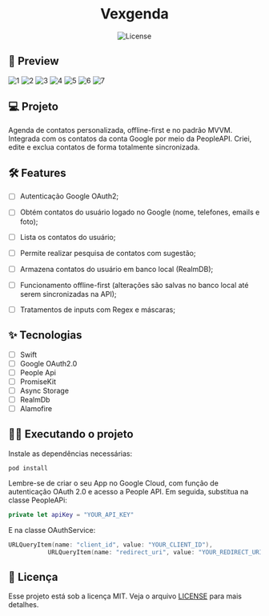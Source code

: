 <h1 align="center">
  Vexgenda
</h1>

<p align="center">
  <img alt="License" src="https://img.shields.io/static/v1?label=license&message=MIT&color=4895ef&labelColor=0A1033">

##  📱 Preview
![1](https://user-images.githubusercontent.com/65514572/148657199-28b2c0c2-17b3-40f6-bf4a-15a9eb2b3e11.png) ![2](https://user-images.githubusercontent.com/65514572/148657260-a49b902a-bfde-4bef-a149-930a10342595.png) 
![3](https://user-images.githubusercontent.com/65514572/148657349-f689e945-1e62-4005-a0f1-a47d8c124085.png) ![4](https://user-images.githubusercontent.com/65514572/148657364-c72f5d07-83b2-44fa-8784-ca8d96c6fd7b.png)
![5](https://user-images.githubusercontent.com/65514572/148657369-81379955-d2da-4b51-a831-2696951c0df1.png)
![6](https://user-images.githubusercontent.com/65514572/148657373-2768e37c-8bb1-4f09-ba1b-d7ebcc2b79cd.png)
![7](https://user-images.githubusercontent.com/65514572/148657377-5d19fcbb-ffb8-4ac6-9af3-50bf5376992f.png)



  
## 💻 Projeto
Agenda de contatos personalizada, offline-first e no padrão MVVM. Integrada com os contatos da conta Google por meio da PeopleAPI. Criei, edite e exclua contatos de forma totalmente sincronizada.

  
## :hammer_and_wrench: Features 

-   [ ] Autenticação Google OAuth2;
-   [ ] Obtém contatos do usuário logado no Google (nome, telefones, emails e foto);
-   [ ] Lista os contatos do usuário;
-   [ ] Permite realizar pesquisa de contatos com sugestão;
-   [ ] Armazena contatos do usuário em banco local (RealmDB);
-   [ ] Funcionamento offline-first (alterações são salvas no banco local até serem sincronizadas na API);
-   [ ] Tratamentos de inputs com Regex e máscaras;


## ✨ Tecnologias

-   [ ] Swift
-   [ ] Google OAuth2.0  
-   [ ] People Api
-   [ ] PromiseKit
-   [ ] Async Storage
-   [ ] RealmDb
-   [ ] Alamofire

## 👨‍💻 Executando o projeto

Instale as dependências necessárias: 
```shell
pod install
```

Lembre-se de criar o seu App no Google Cloud, com função de autenticação OAuth 2.0 e acesso a People API.
Em seguida, substitua na classe PeopleAPi:
 
 ```swift
private let apiKey = "YOUR_API_KEY"
```
E na classe OAuthService:
 ```swift
URLQueryItem(name: "client_id", value: "YOUR_CLIENT_ID"),
            URLQueryItem(name: "redirect_uri", value: "YOUR_REDIRECT_URI"),
```




## 📄 Licença

Esse projeto está sob a licença MIT. Veja o arquivo [LICENSE](LICENSE.md) para mais detalhes.

<br />
